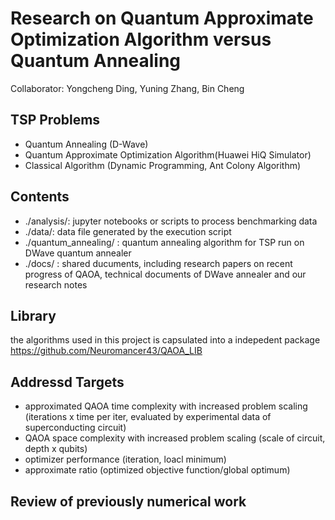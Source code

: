 # Research on Quantum Approximate Optimization Algorithm versus Quantum Annealing
Collaborator: Yongcheng Ding, Yuning Zhang, Bin Cheng

## TSP Problems
- Quantum Annealing (D-Wave)
- Quantum Approximate Optimization Algorithm(Huawei HiQ Simulator)
- Classical Algorithm (Dynamic Programming, Ant Colony Algorithm)

## Contents
- ./analysis/: jupyter notebooks or scripts to process benchmarking data
- ./data/: data file generated by the execution script
- ./quantum_annealing/ : quantum annealing algorithm for TSP run on DWave quantum annealer
- ./docs/ : shared ducuments, including research papers on recent progress of QAOA, technical documents of DWave annealer and our research notes

## Library
the algorithms used in this project is capsulated into a indepedent package https://github.com/Neuromancer43/QAOA_LIB


## Addressd Targets

- approximated QAOA time complexity with increased problem scaling (iterations x time per iter, evaluated by experimental data of superconducting circuit)
- QAOA space complexity with increased problem scaling (scale of circuit, depth x qubits)
- optimizer performance (iteration, loacl minimum)
- approximate ratio (optimized objective function/global optimum)

## Review of previously numerical work